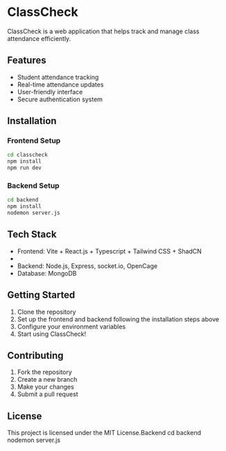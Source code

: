 # ClassCheck

ClassCheck is a web application that helps track and manage class attendance efficiently.

## Features

- Student attendance tracking
- Real-time attendance updates
- User-friendly interface
- Secure authentication system

## Installation

### Frontend Setup

```bash
cd classcheck
npm install
npm run dev
```

### Backend Setup

```bash
cd backend
npm install
nodemon server.js
```

## Tech Stack

- Frontend: Vite + React.js + Typescript + Tailwind CSS + ShadCN
-
- Backend: Node.js, Express, socket.io, OpenCage
- Database: MongoDB

## Getting Started

1. Clone the repository
2. Set up the frontend and backend following the installation steps above
3. Configure your environment variables
4. Start using ClassCheck!

## Contributing

1. Fork the repository
2. Create a new branch
3. Make your changes
4. Submit a pull request

## License

This project is licensed under the MIT License.Backend
cd backend
nodemon server.js
